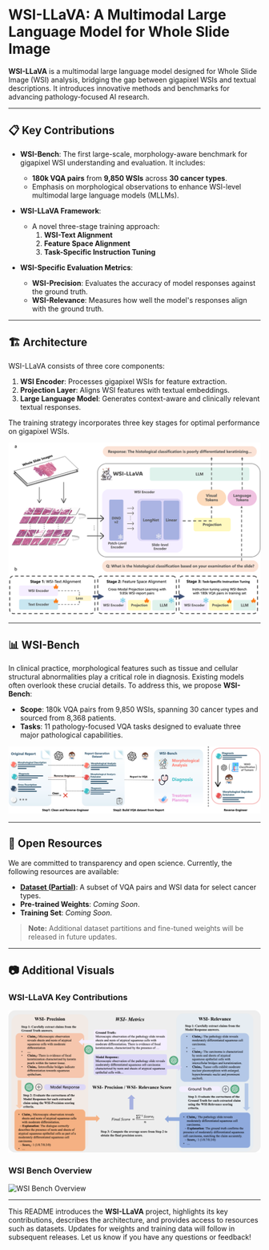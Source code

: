 # WSI-LLaVA: A Multimodal Large Language Model for Whole Slide Image

**WSI-LLaVA** is a multimodal large language model designed for Whole Slide Image (WSI) analysis, bridging the gap between gigapixel WSIs and textual descriptions. It introduces innovative methods and benchmarks for advancing pathology-focused AI research.

---

## 📋 Key Contributions

- **WSI-Bench**: The first large-scale, morphology-aware benchmark for gigapixel WSI understanding and evaluation. It includes:
  - **180k VQA pairs** from **9,850 WSIs** across **30 cancer types**.
  - Emphasis on morphological observations to enhance WSI-level multimodal large language models (MLLMs).
  
- **WSI-LLaVA Framework**:
  - A novel three-stage training approach:
    1. **WSI-Text Alignment**
    2. **Feature Space Alignment**
    3. **Task-Specific Instruction Tuning**

- **WSI-Specific Evaluation Metrics**:
  - **WSI-Precision**: Evaluates the accuracy of model responses against the ground truth.
  - **WSI-Relevance**: Measures how well the model's responses align with the ground truth.

---

## 🏗️ Architecture

WSI-LLaVA consists of three core components:
1. **WSI Encoder**: Processes gigapixel WSIs for feature extraction.
2. **Projection Layer**: Aligns WSI features with textual embeddings.
3. **Large Language Model**: Generates context-aware and clinically relevant textual responses.

The training strategy incorporates three key stages for optimal performance on gigapixel WSIs.

![WSI-LLaVA Architecture](image/architecture_new4.png)

---

## 📊 WSI-Bench

In clinical practice, morphological features such as tissue and cellular structural abnormalities play a critical role in diagnosis. Existing models often overlook these crucial details. To address this, we propose **WSI-Bench**:

- **Scope**: 180k VQA pairs from 9,850 WSIs, spanning 30 cancer types and sourced from 8,368 patients.
- **Tasks**: 11 pathology-focused VQA tasks designed to evaluate three major pathological capabilities.

![WSI-Bench Construction](image/build_dataset_new.png)

---

## 📂 Open Resources

We are committed to transparency and open science. Currently, the following resources are available:

- **[Dataset (Partial)](./dataset/)**: A subset of VQA pairs and WSI data for select cancer types.
- **Pre-trained Weights**: *Coming Soon*.
- **Training Set**: *Coming Soon*.

> **Note:** Additional dataset partitions and fine-tuned weights will be released in future updates.

---

## 📷 Additional Visuals

### **WSI-LLaVA Key Contributions**
![Key Contributions](image/metric.png)

### **WSI Bench Overview**
![WSI Bench Overview](image/wsi-beach.png)

---

This README introduces the **WSI-LLaVA** project, highlights its key contributions, describes the architecture, and provides access to resources such as datasets. Updates for weights and training data will follow in subsequent releases. Let us know if you have any questions or feedback!